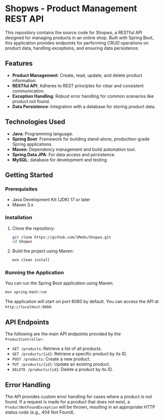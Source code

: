 # Shopws - Product Management REST API

This repository contains the source code for Shopws, a RESTful API designed for managing products in an online shop. Built with Spring Boot, this application provides endpoints for performing CRUD operations on product data, handling exceptions, and ensuring data persistence.

## Features

- **Product Management**: Create, read, update, and delete product information.
- **RESTful API**: Adheres to REST principles for clear and consistent communication.
- **Exception Handling**: Robust error handling for common scenarios like product not found.
- **Data Persistence**: Integration with a database for storing product data.

## Technologies Used

- **Java**: Programming language.
- **Spring Boot**: Framework for building stand-alone, production-grade Spring applications.
- **Maven**: Dependency management and build automation tool.
- **Spring Data JPA**: For data access and persistence.
- **MySQL**: database for development and testing 

## Getting Started

### Prerequisites

- Java Development Kit (JDK) 17 or later
- Maven 3.x

### Installation

1. Clone the repository:

   ```bash
   git clone https://github.com/1Medx/Shopws.git
   cd Shopws
   ```

2. Build the project using Maven:

   ```bash
   mvn clean install
   ```

### Running the Application

You can run the Spring Boot application using Maven:

```bash
mvn spring-boot:run
```

The application will start on port 8080 by default. You can access the API at `http://localhost:8080`.

## API Endpoints

The following are the main API endpoints provided by the `ProductController`:

- `GET /products`: Retrieve a list of all products.
- `GET /products/{id}`: Retrieve a specific product by its ID.
- `POST /products`: Create a new product.
- `PUT /products/{id}`: Update an existing product.
- `DELETE /products/{id}`: Delete a product by its ID.

## Error Handling

The API provides custom error handling for cases where a product is not found. If a request is made for a product that does not exist, a `ProductNotFoundException` will be thrown, resulting in an appropriate HTTP status code (e.g., 404 Not Found).



